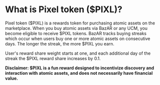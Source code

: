# What is Pixel token ($PIXL)?

Pixel token ($PIXL) is a rewards token for purchasing atomic assets on the marketplace. When you buy atomic assets via BazAR or any UCM, you become eligible to receive $PIXL tokens. BazAR tracks buying streaks which occur when users buy one or more atomic assets on consecutive days. The longer the streak, the more $PIXL you earn.

User's reward share weight starts at one, and each additional day of the streak the $PIXL reward share increases by 0.1.

**Disclaimer: $PIXL is a fun reward designed to incentivize discovery and interaction with atomic assets, and does not necessarily have financial value.**
